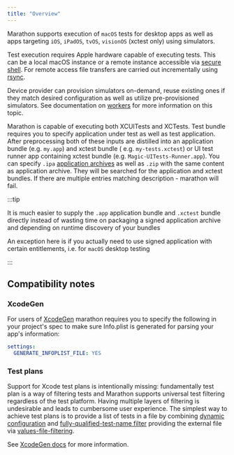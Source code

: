 ```yaml
---
title: "Overview"
---
```


Marathon supports execution of `macOS` tests for desktop apps as well as apps targeting `iOS`, `iPadOS`, `tvOS`, `visionOS` (xctest only)
using simulators.

Test execution requires Apple hardware capable of executing tests. This can be a local macOS instance or a remote instance
accessible via [secure shell][2]. For remote access file transfers are carried out incrementally using [rsync][3].

Device provider can provision simulators on-demand, reuse existing ones if they match desired configuration as well as utilize
pre-provisioned simulators. See documentation on [workers][1] for more information on this topic.

Marathon is capable of executing both XCUITests and XCTests. Test bundle requires you to specify application under test as well as test
application. After preprocessing both of these inputs are distilled into an application bundle (e.g. `my.app`) and xctest bundle (
e.g. `my-tests.xctest`) or UI test runner app containing xctest bundle (e.g. `Magic-UITests-Runner.app`). You can
specify `.ipa` [application archives][4] as well as `.zip` with the same content as application archive. They will be searched for the
application and xctest bundles. If there are multiple entries matching description - marathon will fail.

:::tip

It is much easier to supply the `.app` application bundle and `.xctest` bundle directly instead of wasting time on packaging a signed
application archive and depending on runtime discovery of your bundles

An exception here is if you actually need to use signed application with certain entitlements, i.e. for `macOS` desktop testing

:::

## Compatibility notes

### XcodeGen

For users of [XcodeGen][5] marathon requires you to specify the following in your project's spec to make sure Info.plist is generated for
parsing your app's information:

```yaml
settings:
  GENERATE_INFOPLIST_FILE: YES
```

### Test plans

Support for Xcode test plans is intentionally missing: fundamentally test plan is a way of filtering tests and Marathon supports universal
test filtering regardless of the test platform. Having multiple layers of filtering is undesirable and leads to cumbersome user
experience. The simplest way to achieve test plans is to provide a list of tests in a file by combining [dynamic configuration][7]
and [fully-qualified-test-name filter][8] providing the external file via [values-file-filtering][9].

See [XcodeGen docs][6] for more information.


[1]: /runner/apple/workers.md

[2]: https://en.wikipedia.org/wiki/Secure_Shell

[3]: https://en.wikipedia.org/wiki/Rsync

[4]: https://en.wikipedia.org/wiki/.ipa

[5]: https://github.com/yonaskolb/XcodeGen

[6]: https://github.com/yonaskolb/XcodeGen/blob/a9ed3cec0800ac9a8b4cd5cfb0bb3ee76429a22c/Docs/ProjectSpec.md

[7]: configuration/dynamic-configuration.md

[8]: configuration/filtering.md#fully-qualified-test-name

[9]: configuration/filtering.md#values-filtering
